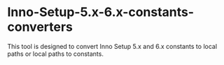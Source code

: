 # Inno-Setup-5.x-6.x-constants-converters
This tool is designed to convert Inno Setup 5.x and 6.x constants to local paths or local paths to constants.
